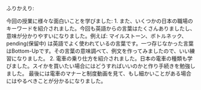 ふりかえり:

今回の授業に様々な面白いことを学びました:
	1. また、いくつかの日本の職場のキーワードを紹介されました。今回も英語からの言葉はたくさんありましたし、意味が分かりやすいになりました。例えば: マイルストーン、ボトルネック、pending(保留中) は英語でよく使われているの言葉です。一つ存じなかった言葉はBottom-Upです。その言葉の意味調べて、例文を作ってみましたので、いい練習になりました。
	2. 電車の乗り仕方を紹介されました。日本の電車の種類も学びました。スイかを買いたい場合にはどうすればいいのかと作り手続きを勉強しました。
最後には電車のマナーと制度動画を見て、もし細かいことがある場合にはやるべきことが分かるになりました。